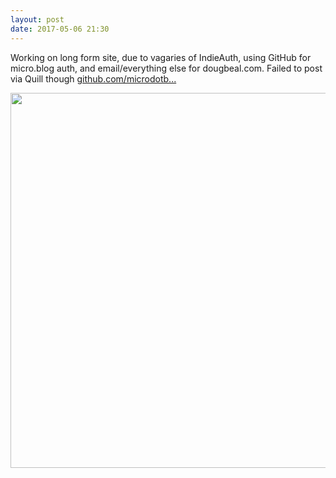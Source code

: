 ```yaml
---
layout: post
date: 2017-05-06 21:30
---
```

Working on long form site, due to vagaries of IndieAuth, using GitHub for micro.blog auth, and email/everything else for dougbeal.com. Failed to post via Quill though [github.com/microdotb...](https://github.com/microdotblog/issues/issues/38)

<img src="http://dougbeal.micro.blog/uploads/2017/2c92708074.jpg" width="600" height="600" style="height: auto" />
